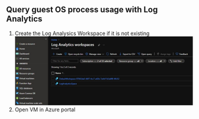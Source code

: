 ## Query guest OS process usage with Log Analytics
1. Create the Log Analysics Workspace if it is not existing
![image](../images/LogAnOverview.jpg)
2. Open VM in Azure portal
 
